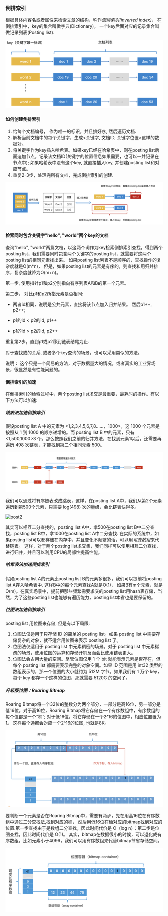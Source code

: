 ### 倒排索引

根据具体内容名或者属性来检索文章的结构，称作*倒排索引(inverted index)*， 在倒排索引中，key的集合叫做字典(Dictionary)， 一个key后面对应的记录集合叫做记录列表(Posting list).

![interved-index](https://github.com/checkking/notes/blob/master/imgs/inverted_idnex.png)

#### 如何创建倒排索引
1. 给每个文档编号， 作为唯一的标识，并且排好序, 然后遍历文档.
2. 解析当前文档中的每个关键字，生成<关键字, 文档ID, 关键字位置>这样的数据对。
3. 将关键字作为key插入哈希表。如果key已经在哈希表中，则在posting list后面追加节点，记录该文档ID(关键字的位置信息如果需要，也可以一并记录在节点中); 如果哈希表中没有这个key, 就直接插入key, 并创建posting list和对应节点。
4. 重复2-3步，处理完所有文档，完成倒排索引的创建.

![create-inverted-index](https://github.com/checkking/notes/blob/master/imgs/create_interved_index.png)

#### 检索同时包含关键字"hello", "world"两个key的文档
查询"hello", "world"两篇文档，以这两个词作为key检索倒排索引查找，得到两个posting list，我们需要同时包含两个关键字的posting list，就需要将这两个posting list的相同元素找出来。 如果posting list列表不是顺序的，查找操作的复杂度就是O(m\*n)，
但是，如果posting list的元素是有序的，则查找和用归并排序，复杂度就降为O(m+n)。

第一步, 使用指针p1和p2分别指向有序列表A和B的第一个元素。

第二步， 对比p1和p2所指元素是否相同:

* 两者id相同，说明是公共元素，直接将该节点加入归并结果。 然后p1++, p2++;

* p1的id < p2的id, p1++

* p1的id > p2的id, p2++

重复第2步，直到p1或p2移到链表结尾为止.


对于查找或的关系, 或者多个key查询的场景，也可以采用类似的方法。


说明： 这个只是一个简易的方法，对于数据量大的情况，或者真实的工业界场景，很显然是有性能问题的。

#### 倒排索引的加速
在倒排索引的检索过程中，两个posting list求交是最重要，最耗时的操作。有以下方法可以加速:

##### 跳表法加速倒排索引
假设posting list A 中的元素为 <1,2,3,4,5,6,7,8……，1000>，这 1000 个元素是按照从 1 到 1000 的顺序递增的。而 posting list B 中的元素，只有 <1,500,1000>3 个。那么按照我们之前的归并方法，在找到元素1以后，还需要再遍历 498 次链表，才能找到第二个相同元素 500。

![post1](https://github.com/checkking/notes/blob/master/imgs/pos_1.png)

我们可以通过将有序链表改成跳表，这样，在posting list A中，我们从第2个元素遍历到第500个元素，只需要 log(498) 次的量级，会比链表快得多。


![post2](https://github.com/checkking/notes/blob/master/imgs/post2.png)

其实可以相互二分查找的，posting list A中，拿500在posting list B中二分查找，posting list B中，拿1000在posting list A中二分查找. 在实际的系统中，如果posting list可以都存储在内存中，并且变化不频繁的话，可以用*可变数组*来代替链表。 这样，对于两个posting list求交集，我们同样可以使用相互二分查找，进行归并，并且可以利用CPU的局部性提高性能。

##### 哈希表法加速倒排索引

假如posting list A的元素比posting list B的元素多很多，我们可以提前将posting list A存入哈希表中. 这样B中的每个元素查找A就是O(1)， 如果B有m个元素，就是O(m)。在真实场景中，提前把那些频繁需要求交的posting list用hash表存储，当然，为了这些posting list也能够有遍历能力，posting list本省也是要保留的。

##### 位图法加速倒排索引

posting list 用位图来存储, 但是有以下局限:
1. 位图法仅适用于只存储 ID 的简单的 posting list。如果 posting list 中需要存储复杂的对象，就不适合用位图来表示 posting list 了。
2. 位图法仅适用于 posting list 中元素稠密的场景。对于 posting list 中元素稀疏的场景，使用位图的运算和存储开销反而会比使用链表更大。
3. 位图法会占用大量的空间。尽管位图仅用 1 个 bit 就能表示元素是否存在，但每个 posting list 都需要表示完整的对象空间。如果 ID 范围是用 int32 类型的数组表示的，那一个位图的大小就约为 512M 字节。如果我们有 1 万个 key，每个 key 都存一个这样的位图，那就需要 5120G 的空间了。

##### 升级版位图：Roaring Bitmap

Roaring Bitmap将一个32位的整数分为两个部分，一部分是高16位，另一部分是低16位。对于高16位，Roaring Bitmap将它存储在一个有序数组中，有序数组的每个值都是一个“桶”; 对于低16位，将它存储在一个2^16的位图中，相应位置置为1。 这样每个通都会对应一个2^16的位图, 也就是8K。

![roaring-map](https://github.com/checkking/notes/blob/master/imgs/roaring_map.png)

要判断一个元素是否在Roaring Bitmap中，需要有两步，先在用高16位在有序数组中通过二分查找法,找到对应的桶， 然后用低16位在桶对应的bitmap找到对应的位置.第一步查找由于是数组二分查找，因此时间代价是 O（log n）；第二步是位图查找，因此时间代价是 O(1)。 其实，bitmap在数据很小的时候，可以退化成有序数组，比如元素小于4096，我们可以用有序数组来代替bitmap节省存储空间。


![roaring-map2](https://github.com/checkking/notes/blob/master/imgs/roaring_map2.png)
